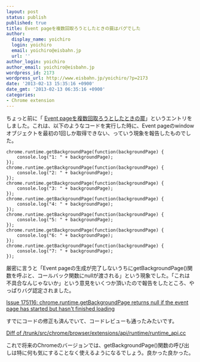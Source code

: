 ```yaml
---
layout: post
status: publish
published: true
title: Event pageを複数回取ろうとしたときの罠はバグでした
author:
  display_name: yoichiro
  login: yoichiro
  email: yoichiro@eisbahn.jp
  url: ''
author_login: yoichiro
author_email: yoichiro@eisbahn.jp
wordpress_id: 2173
wordpress_url: http://www.eisbahn.jp/yoichiro/?p=2173
date: '2013-02-13 15:35:16 +0900'
date_gmt: '2013-02-13 06:35:16 +0900'
categories:
- Chrome extension
---
```


ちょっと前に「
[Event pageを複数回取ろうとしたときの罠](http://www.eisbahn.jp/yoichiro/2013/02/event-page-retrieve-multi-time.html)」というエントリをしました。これは、以下のようなコードを実行した時に、Event pageのwindowオブジェクトを最初の1回しか取得できない、っていう現象を報告したものでした。

```
chrome.runtime.getBackgroundPage(function(backgroundPage) {
    console.log("1: " + backgroundPage);
});
chrome.runtime.getBackgroundPage(function(backgroundPage) {
    console.log("2: " + backgroundPage);
});
chrome.runtime.getBackgroundPage(function(backgroundPage) {
    console.log("3: " + backgroundPage);
});
chrome.runtime.getBackgroundPage(function(backgroundPage) {
    console.log("4: " + backgroundPage);
});
chrome.runtime.getBackgroundPage(function(backgroundPage) {
    console.log("5: " + backgroundPage);
});
chrome.runtime.getBackgroundPage(function(backgroundPage) {
    console.log("6: " + backgroundPage);
});
chrome.runtime.getBackgroundPage(function(backgroundPage) {
    console.log("7: " + backgroundPage);
});
```

厳密に言うと「Event pageの生成が完了しないうちにgetBackgroundPage()関数を呼ぶと、コールバック関数にnullが渡される」という現象でした。「これは不具合なんじゃないか」という意見をいくつか頂いたので報告をしたところ、やっぱりバグ認定されました。

[Issue 175116: chrome.runtime.getBackgroundPage returns null if the event page has started but hasn't finished loading](http://code.google.com/p/chromium/issues/detail?id=175116)

すでにコードの修正も済んでいて、コードレビューも通ったみたいです。

[Diff of /trunk/src/chrome/browser/extensions/api/runtime/runtime_api.cc](http://src.chromium.org/viewvc/chrome/trunk/src/chrome/browser/extensions/api/runtime/runtime_api.cc?r1=181868&r2=181867&pathrev=181868)

これで将来のChromeのバージョンでは、getBackgroundPage()関数の呼び出しは特に何も気にすることなく使えるようになるでしょう。良かった良かった。
